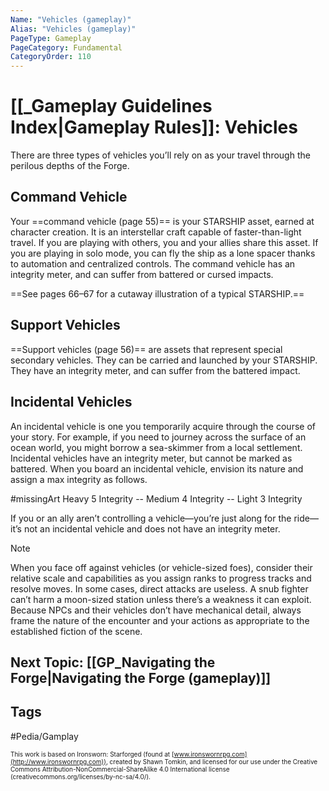 ```yaml
---
Name: "Vehicles (gameplay)"
Alias: "Vehicles (gameplay)"
PageType: Gameplay
PageCategory: Fundamental
CategoryOrder: 110
---
```

# [[_Gameplay Guidelines Index|Gameplay Rules]]: Vehicles
There are three types of vehicles you’ll rely on as your travel through the perilous depths of the Forge.

## Command Vehicle
Your ==command vehicle (page 55)== is your STARSHIP asset, earned at character creation. It is an interstellar craft capable of faster-than-light travel. If you are playing with others, you and your allies share this asset. If you are playing in solo mode, you can fly the ship as a lone spacer thanks to automation and centralized controls. The command vehicle has an integrity meter, and can suffer from battered or cursed impacts.

==See pages 66–67 for a cutaway illustration of a typical STARSHIP.==

## Support Vehicles
==Support vehicles (page 56)== are assets that represent special secondary vehicles. They can be carried and launched by your STARSHIP. They have an integrity meter, and can suffer from the battered impact.

## Incidental Vehicles
An incidental vehicle is one you temporarily acquire through the course of your story. For example, if you need to journey across the surface of an ocean world, you might borrow a sea-skimmer from a local settlement. Incidental vehicles have an integrity meter, but cannot be marked as battered. When you board an incidental vehicle, envision its nature and assign a max integrity as follows.

#missingArt Heavy 5 Integrity -- Medium 4 Integrity -- Light 3 Integrity

If you or an ally aren’t controlling a vehicle—you’re just along for the ride— it’s not an incidental vehicle and does not have an integrity meter.

> [!note]
> When you face off against vehicles (or vehicle-sized foes), consider their relative scale and capabilities as you assign ranks to progress tracks and resolve moves. In some cases, direct attacks are useless. A snub fighter can’t harm a moon-sized station unless there’s a weakness it can exploit. Because NPCs and their vehicles don’t have mechanical detail, always frame the nature of the encounter and your actions as appropriate to the established fiction of the scene.

## Next Topic: [[GP_Navigating the Forge|Navigating the Forge (gameplay)]]

## Tags
#Pedia/Gamplay 

<font size=-2>This work is based on Ironsworn: Starforged (found at [www.ironswornrpg.com](http://www.ironswornrpg.com)), created by Shawn Tomkin, and licensed for our use under the Creative Commons Attribution-NonCommercial-ShareAlike 4.0 International license  (creativecommons.org/licenses/by-nc-sa/4.0/).</font>